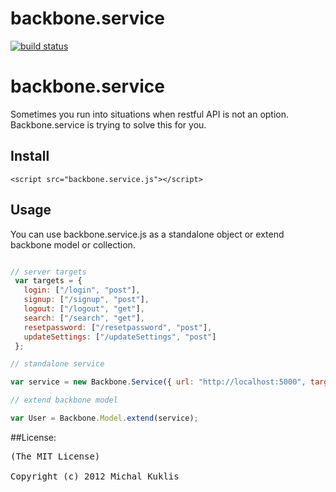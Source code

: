 backbone.service
================
[![build status](https://secure.travis-ci.org/mkuklis/backbone.service.js.png)](http://travis-ci.org/mkuklis/backbone.service.js)
# backbone.service

Sometimes you run into situations when restful API is not an option. Backbone.service is trying to solve this for you.

## Install

    <script src="backbone.service.js"></script>

## Usage

You can use backbone.service.js as a standalone object or extend backbone model or collection.

````javascript

// server targets
 var targets = {
   login: ["/login", "post"],
   signup: ["/signup", "post"],
   logout: ["/logout", "get"],
   search: ["/search", "get"],
   resetpassword: ["/resetpassword", "post"],
   updateSettings: ["/updateSettings", "post"]
 };

// standalone service

var service = new Backbone.Service({ url: "http://localhost:5000", targets: targets }));

// extend backbone model

var User = Backbone.Model.extend(service);

````

##License:
<pre>
(The MIT License)

Copyright (c) 2012 Michal Kuklis

</pre>
